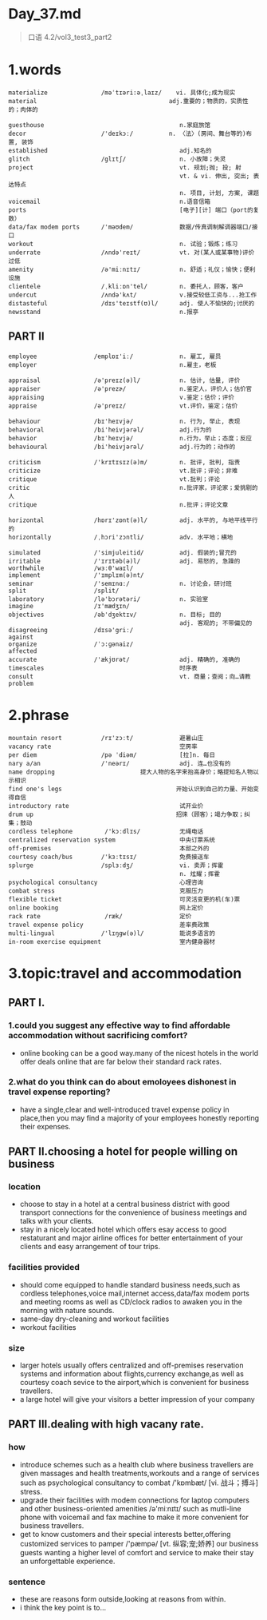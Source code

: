 # Day_37.md
> 口语 4.2/vol3_test3_part2
# 1.words
    materialize               /məˈtɪəri:əˌlaɪz/    vi. 具体化;成为现实
    material                                     adj.重要的；物质的，实质性的；肉体的

    guesthouse                                      n.家庭旅馆
    decor                     /'deɪkɔː/          n. 〈法〉(房间、舞台等的)布置, 装饰
    established                                     adj.知名的
    glitch                    /glɪtʃ/               n. 小故障；失灵
    project                                         vt. 规划;抛; 投; 射
                                                    vt. & vi. 伸出, 突出; 表达特点
                                                    n. 项目, 计划, 方案, 课题
    voicemail                                       n.语音信箱
    ports                                           [电子][计] 端口（port的复数）
    data/fax modem ports      /'məʊdem/             数据/传真调制解调器端口/接口
    workout                                         n. 试验；锻炼；练习
    underrate                 /ʌndə'reɪt/           vt. 对(某人或某事物)评价过低
    amenity                   /ə'miːnɪtɪ/           n. 舒适；礼仪；愉快；便利设施
    clientele                 /ˌkliːɒn'tel/         n. 委托人，顾客，客户
    undercut                  /ʌndə'kʌt/            v.接受较低工资与...抢工作
    distasteful               /dɪs'teɪstf(ʊ)l/      adj. 使人不愉快的;讨厌的
    newsstand                                       n.报亭

## PART II
    employee                /emplɒɪ'iː/             n. 雇工, 雇员
    employer                                        n.雇主，老板

    appraisal               /ə'preɪz(ə)l/           n. 估计, 估量, 评价
    appraiser               /ə'prezɚ/               n.鉴定人，评价人；估价官
    appraising                                      v.鉴定；估价；评价
    appraise                /ə'preɪz/               vt.评价，鉴定；估价

    behaviour               /bɪ'heɪvjə/             n. 行为, 举止, 表现
    behavioral              /bi'heivjərəl/          adj.行为的
    behavior                /bɪˈheɪvjə/             n.行为，举止；态度；反应
    behavioural             /bi'heivjərəl/          adj.行为的；动作的

    criticism               /'krɪtɪsɪz(ə)m/         n. 批评, 批判, 指责
    criticize                                       vt.批评；评论；非难
    critique                                        vt.批判；评论
    critic                                          n.批评家，评论家；爱挑剔的人
    critique                                        n.批评；评论文章

    horizontal              /hɒrɪ'zɒnt(ə)l/         adj. 水平的, 与地平线平行的
    horizontally            /ˌhɔri'zɔntli/          adv. 水平地；横地

    simulated               /'simjuleitid/          adj. 假装的;冒充的
    irritable               /'ɪrɪtəb(ə)l/           adj. 易怒的, 急躁的
    worthwhile              /wɜːθ'waɪl/
    implement               /'ɪmplɪm(ə)nt/
    seminar                 /'semɪnɑː/              n. 讨论会，研讨班
    split                   /split/
    laboratory              /lə'bɔrətəri/           n. 实验室
    imagine                 /ɪ'mædʒɪn/
    objectives              /əb'dʒektɪv/            n. 目标; 目的
                                                    adj. 客观的; 不带偏见的
    disagreeing             /dɪsə'griː/
    against
    organize                /ˈɔ:ɡənaiz/
    affected
    accurate                /'ækjʊrət/              adj. 精确的, 准确的
    timescales                                      时序表
    consult                                         vt. 商量；查阅；向…请教
    problem

# 2.phrase
    mountain resort           /rɪ'zɔːt/             避暑山庄
    vacancy rate                                    空房率
    per diem                  /pə ˈdiəm/            [拉]n. 每日
    nary a/an                 /'neərɪ/              adj. 连…也没有的
    name dropping                        提大人物的名字来抬高身价；略提知名人物以示相识
    find one's legs                                开始认识到自己的力量、开始变得自信
    introductory rate                               试开业价
    drum up                                        招徕（顾客）；竭力争取；纠集；鼓动
    cordless telephone         /'kɔːdlɪs/           无绳电话
    centralized reservation system                  中央订票系统
    off-premises                                    本部之外的
    courtesy coach/bus        /'kɜːtɪsɪ/            免费接送车
    splurge                   /splɜːdʒ/             vi. 卖弄；挥霍
                                                    n. 炫耀；挥霍
    psychological consultancy                       心理咨询
    combat stress                                   克服压力
    flexible ticket                                 可灵活变更的机(车)票
    online booking                                  网上定价
    rack rate                  /ræk/                定价
    travel expense policy                           差率费政策
    multi-lingual             /'lɪŋgw(ə)l/          能说多语言的
    in-room exercise equipment                      室内健身器材

# 3.topic:travel and accommodation
## PART I.
### 1.could you suggest any effective way to find affordable accommodation without sacrificing comfort?
- online booking can be a good way.many of the nicest hotels in the world offer deals online that are far below their standard rack rates.

### 2.what do you think can do about emoloyees dishonest in travel expense reporting?
- have a single,clear and well-introduced travel expense policy in place,then you may find a majority of your employees honestly reporting their expenses.

## PART II.choosing a hotel for people willing on business
### location
- choose to stay in a hotel at a central business district with good transport connections for the convenience of business meetings and talks with your clients.
- stay in a nicely located hotel which offers esay access to good restaturant and major airline offices for better entertainment of your clients and easy arrangement of tour trips.

### facilities provided
- should come equipped to handle standard business needs,such as cordless telephones,voice mail,internet access,data/fax modem ports and meeting rooms as well as CD/clock radios to awaken you in the morning with nature sounds.
- same-day dry-cleaning and workout facilities
- workout facilities

### size
- larger hotels usually offers centralized and off-premises reservation systems and information about flights,currency exchange,as well as courtesy coach sevice to the airport,which is convenient for business travellers.
- a large hotel will give your visitors a better impression of your company

## PART III.dealing with high vacany rate.
### how
- introduce schemes such as a health club where business travellers are given massages and health treatments,workouts and a range of services such as psychological consultancy to combat /'kɒmbæt/ [vi. 战斗；搏斗] stress.
- upgrade their facilities with modem connections for laptop computers and other business-oriented amenities /ə'miːnɪtɪ/  such as mutli-line phone with voicemail and fax machine to make it more convenient for business travellers.
- get to know customers and their special interests better,offering customized services to pamper /'pæmpə/ [vt. 纵容;宠;娇养] our business guests wanting a higher level of comfort and service to make their stay an unforgettable experience.

### sentence
- these are reasons form outside,looking at reasons from within.
- i think the key point is to...
















